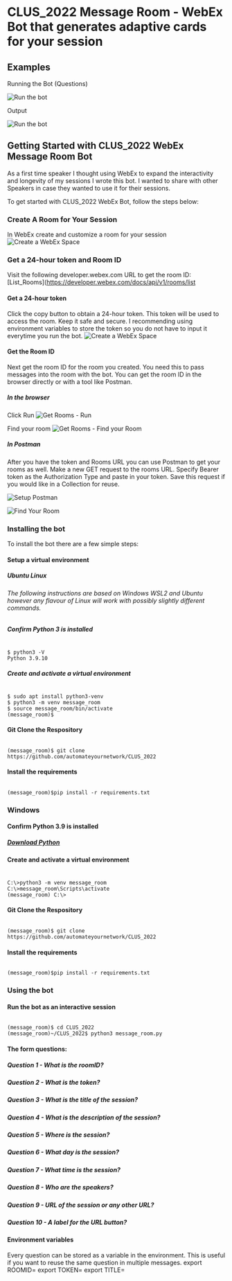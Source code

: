 # CLUS_2022 Message Room - WebEx Bot that generates adaptive cards for your session

## Examples
Running the Bot (Questions)

![Run the bot](readme/Example001.png)

Output

![Run the bot](readme/Example002.png)

## Getting Started with CLUS_2022 WebEx Message Room Bot
As a first time speaker I thought using WebEx to expand the interactivity and longevity of my sessions I wrote this bot. I wanted to share with other Speakers in case they wanted to use it for their sessions. 

To get started with CLUS_2022 WebEx Bot, follow the steps below:
### Create A Room for Your Session
In WebEx create and customize a room for your session
![Create a WebEx Space](readme/001_create_space.png)

### Get a 24-hour token and Room ID
Visit the following developer.webex.com URL to get the room ID:
[List_Rooms](https://developer.webex.com/docs/api/v1/rooms/list

#### Get a 24-hour token
Click the copy button to obtain a 24-hour token. This token will be used to access the room. Keep it safe and secure. I recommending using environment variables to store the token so you do not have to input it everytime you run the bot.
![Create a WebEx Space](readme/002_get_webex_token.png)

#### Get the Room ID
Next get the room ID for the room you created. You need this to pass messages into the room with the bot. You can get the room ID in the browser directly or with a tool like Postman.

##### In the browser 
Click Run
![Get Rooms - Run](readme/003_run_in_browser01.png)

Find your room
![Get Rooms - Find your Room](readme/003_run_in_browser02.png)
##### In Postman
After you have the token and Rooms URL you can use Postman to get your rooms as well. Make a new GET request to the rooms URL. Specify Bearer token as the Authorization Type and paste in your token. Save this request if you would like in a Collection for reuse. 

![Setup Postman](readme/004_run_in_postman01.png)

![Find Your Room](readme/004_run_in_postman02.png)
### Installing the bot
To install the bot there are a few simple steps:
#### Setup a virtual environment
##### Ubuntu Linux 
###### The following instructions are based on Windows WSL2 and Ubuntu however any flavour of Linux will work with possibly slightly different commands.

##### Confirm Python 3 is installed

#####
```console

$ python3 -V
Python 3.9.10

```

##### Create and activate a virtual environment

#####
```console

$ sudo apt install python3-venv
$ python3 -m venv message_room
$ source message_room/bin/activate
(message_room)$

```
#### Git Clone the Respository
```console

(message_room)$ git clone https://github.com/automateyournetwork/CLUS_2022

```
#### Install the requirements
```console

(message_room)$pip install -r requirements.txt

```
### Windows

#### Confirm Python 3.9 is installed
##### [Download Python](https://python.org)
#### Create and activate a virtual environment
#####
```console

C:\>python3 -m venv message_room
C:\>message_room\Scripts\activate
(message_room) C:\>

```

#### Git Clone the Respository
```console

(message_room)$ git clone https://github.com/automateyournetwork/CLUS_2022

```

#### Install the requirements
```console

(message_room)$pip install -r requirements.txt

```
### Using the bot
#### Run the bot as an interactive session
```console

(message_room)$ cd CLUS_2022
(message_room)~/CLUS_2022$ python3 message_room.py

```
#### The form questions:
##### Question 1 - What is the roomID?
##### Question 2 - What is the token?
##### Question 3 - What is the title of the session?
##### Question 4 - What is the description of the session?
##### Question 5 - Where is the session?
##### Question 6 - What day is the session?
##### Question 7 - What time is the session?
##### Question 8 - Who are the speakers?
##### Question 9 - URL of the session or any other URL?
##### Question 10 - A label for the URL button?
#### Environment variables
Every question can be stored as a variable in the environment. This is useful if you want to reuse the same question in multiple messages.
export ROOMID=<roomID>
export TOKEN=<token>
export TITLE=<title>
export DESCRIPTION=<description>
export LOCATION=<location>
export DATE=<date>
export TIME=<time>
export SPEAKERS=<speakers>
export URL=<url>
export URL_LABEL=<url_label>